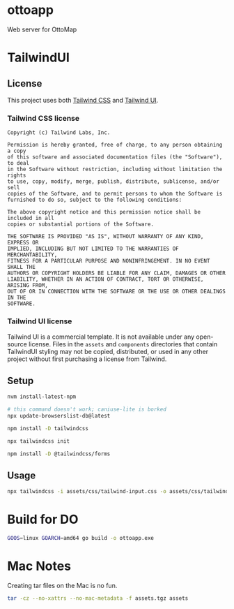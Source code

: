 # ottoapp
Web server for OttoMap

# TailwindUI

## License
This project uses both
[Tailwind CSS](https://tailwindcss.com/)
and
[Tailwind UI](https://tailwindui.com/).

### Tailwind CSS license

```text
Copyright (c) Tailwind Labs, Inc.

Permission is hereby granted, free of charge, to any person obtaining a copy
of this software and associated documentation files (the "Software"), to deal
in the Software without restriction, including without limitation the rights
to use, copy, modify, merge, publish, distribute, sublicense, and/or sell
copies of the Software, and to permit persons to whom the Software is
furnished to do so, subject to the following conditions:

The above copyright notice and this permission notice shall be included in all
copies or substantial portions of the Software.

THE SOFTWARE IS PROVIDED "AS IS", WITHOUT WARRANTY OF ANY KIND, EXPRESS OR
IMPLIED, INCLUDING BUT NOT LIMITED TO THE WARRANTIES OF MERCHANTABILITY,
FITNESS FOR A PARTICULAR PURPOSE AND NONINFRINGEMENT. IN NO EVENT SHALL THE
AUTHORS OR COPYRIGHT HOLDERS BE LIABLE FOR ANY CLAIM, DAMAGES OR OTHER
LIABILITY, WHETHER IN AN ACTION OF CONTRACT, TORT OR OTHERWISE, ARISING FROM,
OUT OF OR IN CONNECTION WITH THE SOFTWARE OR THE USE OR OTHER DEALINGS IN THE
SOFTWARE.
```

### Tailwind UI license
Tailwind UI is a commercial template.
It is not available under any open-source license.
Files in the `assets` and `components` directories that contain TailwindUI styling may not be copied, distributed, or used in any other project without first purchasing a license from Tailwind.

## Setup

```bash
nvm install-latest-npm

# this command doesn't work; caniuse-lite is borked
npx update-browserslist-db@latest

npm install -D tailwindcss

npx tailwindcss init

npm install -D @tailwindcss/forms
```

## Usage

```bash
npx tailwindcss -i assets/css/tailwind-input.css -o assets/css/tailwind.css --watch
```

# Build for DO

```bash
GOOS=linux GOARCH=amd64 go build -o ottoapp.exe
```

# Mac Notes

Creating tar files on the Mac is no fun.

```bash
tar -cz --no-xattrs --no-mac-metadata -f assets.tgz assets
```

